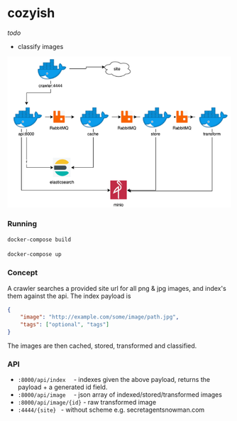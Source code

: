 # cozyish

_todo_
* classify images

![](cozyish.png)


### Running
```bash
docker-compose build

docker-compose up
```

### Concept
A crawler searches a provided site url for all png & jpg images, and index's them against the api.  The index payload is 
```json
{
    "image": "http://example.com/some/image/path.jpg",
    "tags": ["optional", "tags"]
}
```
The images are then cached, stored, transformed and classified.

### API
* `:8000/api/index  `     - indexes given the above payload, returns the payload + a generated id field.
* `:8000/api/image  `     - json array of indexed/stored/transformed images
* `:8000/api/image/{id}`  - raw transformed image
* `:4444/{site} `         - without scheme e.g. secretagentsnowman.com


